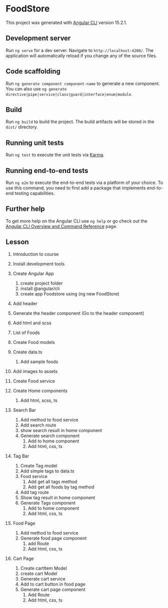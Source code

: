 # FoodStore

This project was generated with [Angular CLI](https://github.com/angular/angular-cli) version 15.2.1.

## Development server

Run `ng serve` for a dev server. Navigate to `http://localhost:4200/`. The application will automatically reload if you change any of the source files.

## Code scaffolding

Run `ng generate component component-name` to generate a new component. You can also use `ng generate directive|pipe|service|class|guard|interface|enum|module`.

## Build

Run `ng build` to build the project. The build artifacts will be stored in the `dist/` directory.

## Running unit tests

Run `ng test` to execute the unit tests via [Karma](https://karma-runner.github.io).

## Running end-to-end tests

Run `ng e2e` to execute the end-to-end tests via a platform of your choice. To use this command, you need to first add a package that implements end-to-end testing capabilities.

## Further help

To get more help on the Angular CLI use `ng help` or go check out the [Angular CLI Overview and Command Reference](https://angular.io/cli) page.

## Lesson
1. Introduction to course
2. Install development tools
3. Create Angular App
   1. create project folder
   2. install @angular/cli
   3. create app Foodstore using (ng new FoodStore)
4. Add header
  1. Generate the header component (Go to the header component)
  2. Add html and scss

5. List of Foods
  1. Create Food models
  2. Create data.ts
     1. Add sample foods
  3. Add images to assets
  4. Create Food service
  5. Create Home components
     1. Add html, scss, ts

6. Search Bar
   1. Add method to food service
   2. Add search route
   3. show search result in home component
   4. Generate search component
       1. Add to home component
       2. Add html, css, ts

7. Tag Bar
   1. Create Tag model
   2. Add simple tags to data.ts 
   3. Food service
      1. Add get all tags method
      2. Add get all foods by tag method
   4. Add tag route
   5. Show tag result in home component
   6. Generate Tags component
      1. Add to home component
      2. Add html, css, ts

8. Food Page
   1. Add method to food service
   2. Generate food page component
      1. add Route
      2. Add html, css, ts

9. Cart Page
   1. Create cartItem Model
   2. create cart Model
   3. Generate cart service
   4. Add to cart button in food page
   5. Generate cart page component
      1. Add Route
      2. Add html, css, ts
      